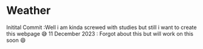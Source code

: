 # Weather
Initital Commit :Well i am kinda screwed with studies but still i want to create this webpage 😅
11 December 2023 : Forgot about this but will work on this soon 😄

